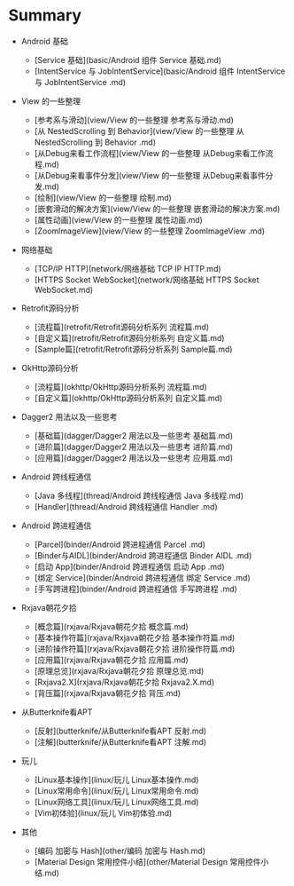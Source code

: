 # Summary
* Android 基础
    * [Service 基础](basic/Android 组件 Service 基础.md)
    * [IntentService 与 JobIntentService](basic/Android 组件 IntentService 与 JobIntentService .md)


* View 的一些整理
    * [参考系与滑动](view/View 的一些整理 参考系与滑动.md)
    * [从 NestedScrolling 到 Behavior](view/View 的一些整理 从 NestedScrolling 到 Behavior .md)
    * [从Debug来看工作流程](view/View 的一些整理 从Debug来看工作流程.md)
    * [从Debug来看事件分发](view/View 的一些整理 从Debug来看事件分发.md)
    * [绘制](view/View 的一些整理 绘制.md)
    * [嵌套滑动的解决方案](view/View 的一些整理 嵌套滑动的解决方案.md)
    * [属性动画](view/View 的一些整理 属性动画.md)
    * [ZoomImageView](view/View 的一些整理 ZoomImageView .md)


* 网络基础
    * [TCP/IP HTTP](network/网络基础 TCP IP HTTP.md)
    * [HTTPS Socket WebSocket](network/网络基础 HTTPS Socket WebSocket.md)

* Retrofit源码分析
    * [流程篇](retrofit/Retrofit源码分析系列 流程篇.md)
    * [自定义篇](retrofit/Retrofit源码分析系列 自定义篇.md)
    * [Sample篇](retrofit/Retrofit源码分析系列 Sample篇.md)


* OkHttp源码分析
    * [流程篇](okhttp/OkHttp源码分析系列 流程篇.md)
    * [自定义篇](okhttp/OkHttp源码分析系列 自定义篇.md)


* Dagger2 用法以及一些思考
    * [基础篇](dagger/Dagger2 用法以及一些思考 基础篇.md)
    * [进阶篇](dagger/Dagger2 用法以及一些思考 进阶篇.md)
    * [应用篇](dagger/Dagger2 用法以及一些思考 应用篇.md)


* Android 跨线程通信
    * [Java 多线程](thread/Android 跨线程通信 Java 多线程.md)
    * [Handler](thread/Android 跨线程通信 Handler .md)


* Android 跨进程通信
    * [Parcel](binder/Android 跨进程通信 Parcel .md)
    * [Binder与AIDL](binder/Android 跨进程通信 Binder AIDL .md)
    * [启动 App](binder/Android 跨进程通信 启动 App .md)
    * [绑定 Service](binder/Android 跨进程通信 绑定 Service .md)
    * [手写跨进程](binder/Android 跨进程通信 手写跨进程 .md)


* Rxjava朝花夕拾
    * [概念篇](rxjava/Rxjava朝花夕拾 概念篇.md)
    * [基本操作符篇](rxjava/Rxjava朝花夕拾 基本操作符篇.md)
    * [进阶操作符篇](rxjava/Rxjava朝花夕拾 进阶操作符篇.md)
    * [应用篇](rxjava/Rxjava朝花夕拾 应用篇.md)
    * [原理总览](rxjava/Rxjava朝花夕拾 原理总览.md)
    * [Rxjava2.X](rxjava/Rxjava朝花夕拾 Rxjava2.X.md)
    * [背压篇](rxjava/Rxjava朝花夕拾 背压.md)


* 从Butterknife看APT
    * [反射](butterknife/从Butterknife看APT 反射.md)
    * [注解](butterknife/从Butterknife看APT 注解.md)


* 玩儿
    * [Linux基本操作](linux/玩儿 Linux基本操作.md)
    * [Linux常用命令](linux/玩儿 Linux常用命令.md)
    * [Linux网络工具](linux/玩儿 Linux网络工具.md)
    * [Vim初体验](linux/玩儿 Vim初体验.md)


* 其他
   * [编码 加密与 Hash](other/编码 加密与 Hash.md)
   * [Material Design 常用控件小结](other/Material Design 常用控件小结.md) 

